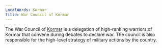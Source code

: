 ```yaml
---
LocalWords: Kormar
title: War Council of Kormar
---
```


The War Council of [Kormar]() is a delegation of high-ranking warriors of Kormar that convene during debates to declare war. The council is also responsible for the high-level strategy of military actions by the country.
